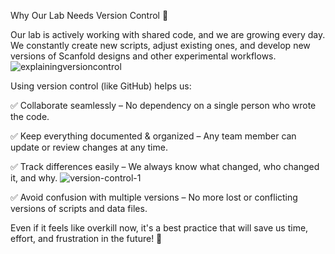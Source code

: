 Why Our Lab Needs Version Control 🚀

Our lab is actively working with shared code, and we are growing every day. We constantly create new scripts, adjust existing ones, and develop new versions of Scanfold designs and other experimental workflows. 
![explainingversioncontrol](https://github.com/user-attachments/assets/08c6b112-3dc4-416d-a057-2ce6281d8293)





Using version control (like GitHub) helps us:


✅ Collaborate seamlessly – No dependency on a single person who wrote the code.

✅ Keep everything documented & organized – Any team member can update or review changes at any time.

✅ Track differences easily – We always know what changed, who changed it, and why.
![version-control-1](https://github.com/user-attachments/assets/f28cf343-8248-4041-88a1-5a3249b700f6)

✅ Avoid confusion with multiple versions – No more lost or conflicting versions of scripts and data files.


Even if it feels like overkill now, it's a best practice that will save us time, effort, and frustration in the future! 🚀
